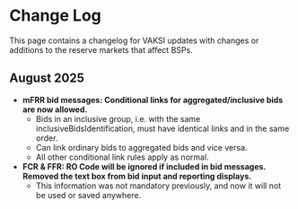 # Change Log
This page contains a changelog for VAKSI updates with changes or additions to the reserve markets that affect BSPs.
## August 2025
* **mFRR bid messages: Conditional links for aggregated/inclusive bids are now allowed.**
  *  Bids in an inclusive group, i.e. with the same inclusiveBidsIdentification, must have identical links and in the same order.
  *  Can link ordinary bids to aggregated bids and vice versa.
  *  All other conditional link rules apply as normal.
* **FCR & FFR: RO Code will be ignored if included in bid messages. Removed the text box from bid input and reporting displays.**
  * This information was not mandatory previously, and now it will not be used or saved anywhere.
